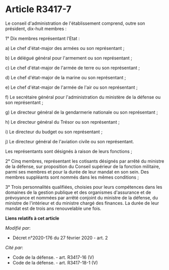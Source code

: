 # Article R3417-7

Le conseil d'administration de l'établissement comprend, outre son président, dix-huit membres :

1° Dix membres représentant l'Etat :

a) Le chef d'état-major des armées ou son représentant ;

b) Le délégué général pour l'armement ou son représentant ;

c) Le chef d'état-major de l'armée de terre ou son représentant ;

d) Le chef d'état-major de la marine ou son représentant ;

e) Le chef d'état-major de l'armée de l'air ou son représentant ;

f) Le secrétaire général pour l'administration du ministère de la défense ou son représentant ;

g) Le directeur général de la gendarmerie nationale ou son représentant ;

h) Le directeur général du Trésor ou son représentant ;

i) Le directeur du budget ou son représentant ;

j) Le directeur général de l'aviation civile ou son représentant.

Les représentants sont désignés à raison de leurs fonctions ;

2° Cinq membres, représentant les cotisants désignés par arrêté du ministre de la défense, sur proposition du Conseil
supérieur de la fonction militaire, parmi ses membres et pour la durée de leur mandat en son sein. Des membres suppléants
sont nommés dans les mêmes conditions ;

3° Trois personnalités qualifiées, choisies pour leurs compétences dans les domaines de la gestion publique et des organismes
d'assurance et de prévoyance et nommées par arrêté conjoint du ministre de la défense, du ministre de l'intérieur et du
ministre chargé des finances. La durée de leur mandat est de trois ans renouvelable une fois.

**Liens relatifs à cet article**

_Modifié par_:

  - Décret n°2020-176 du 27 février 2020 - art. 2

_Cité par_:

  - Code de la défense. - art. R3417-16 (V)
  - Code de la défense. - art. R3417-18-1 (V)
